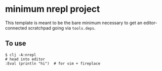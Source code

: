 # minimum nrepl project

This template is meant to be the bare minimum necessary to get an
editor-connected scratchpad going via `tools.deps`.

## To use

```
$ clj -A:nrepl
# head into editor
:Eval (println "hi")  # for vim + fireplace
```


